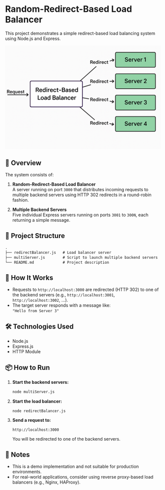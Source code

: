 # Random-Redirect-Based Load Balancer

This project demonstrates a simple redirect-based load balancing system using Node.js and Express.

![image.png](image.png)

## 📌 Overview

The system consists of:

1. **Random-Redirect-Based Load Balancer**  
   A server running on port `3000` that distributes incoming requests to multiple backend servers using HTTP 302 redirects in a round-robin fashion.

2. **Multiple Backend Servers**  
   Five individual Express servers running on ports `3001` to `300N`, each returning a simple message.

## 📁 Project Structure

```
.
├── redirectBalancer.js   # Load balancer server
├── multiServer.js        # Script to launch multiple backend servers
└── README.md             # Project description
```

## 🚀 How It Works

- Requests to `http://localhost:3000` are redirected (HTTP 302) to one of the backend servers (e.g., `http://localhost:3001`, `http://localhost:3002`, ...).
- The target server responds with a message like:  
  `"Hello from Server 3"`

## 🛠 Technologies Used

- Node.js
- Express.js
- HTTP Module

## 📦 How to Run

1. **Start the backend servers:**

   ```bash
   node multiServer.js
   ```

2. **Start the load balancer:**

   ```bash
   node redirectBalancer.js
   ```

3. **Send a request to:**

   ```
   http://localhost:3000
   ```

   You will be redirected to one of the backend servers.

## 📌 Notes

- This is a demo implementation and not suitable for production environments.
- For real-world applications, consider using reverse proxy-based load balancers (e.g., Nginx, HAProxy).
